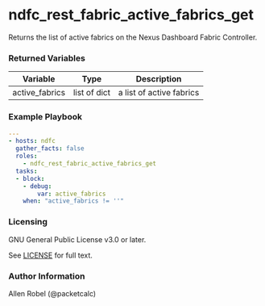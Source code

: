 # ndfc_rest_fabric_active_fabrics_get

Returns the list of active fabrics on the Nexus Dashboard Fabric Controller.

### Returned Variables

Variable        | Type         | Description
----------------|--------------|----------------------------------------
active_fabrics  | list of dict | a list of active fabrics

### Example Playbook

```yaml
---
- hosts: ndfc
  gather_facts: false
  roles:
    - ndfc_rest_fabric_active_fabrics_get
  tasks:
  - block:
    - debug:
        var: active_fabrics
    when: "active_fabrics != ''"
```

### Licensing

GNU General Public License v3.0 or later.

See [LICENSE](https://www.gnu.org/licenses/gpl-3.0.txt) for full text.

### Author Information

Allen Robel (@packetcalc)
